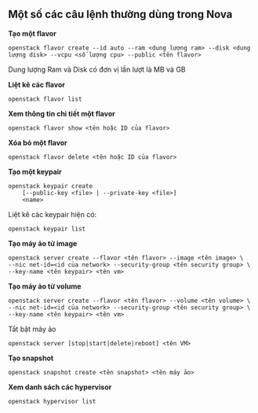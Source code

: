 ## Một số các câu lệnh thường dùng trong Nova

**Tạo một flavor**

	openstack flavor create --id auto --ram <dung lượng ram> --disk <dung lượng disk> --vcpu <số lượng cpu> --public <tên flavor>

Dung lượng Ram và Disk có đơn vị lần lượt là MB và GB

**Liệt kê các flavor**

	openstack flavor list

**Xem thông tin chi tiết một flavor**

	openstack flavor show <tên hoặc ID của flavor>

**Xóa bỏ một flavor**

	openstack flavor delete <tên hoặc ID của flavor>

**Tạo một keypair**

	openstack keypair create
    	[--public-key <file> | --private-key <file>]
    	<name>


Liệt kê các keypair hiện có:

	openstack keypair list

**Tạo máy ảo từ image**

	openstack server create --flavor <tên flavor> --image <tên image> \
	--nic net-id=<id của network> --security-group <tên security group> \
	--key-name <tên keypair> <tên vm>

**Tạo máy ảo từ volume**

	openstack server create --flavor <tên flavor> --volume <tên volume> \
	--nic net-id=<id của network> --security-group <tên security group> \
	--key-name <tên keypair> <tên vm>

Tắt bật máy ảo

	openstack server [stop|start|delete|reboot] <tên VM>

**Tạo snapshot**

	openstack snapshot create <tên snapshot> <tên máy ảo>

**Xem danh sách các hypervisor**

	openstack hypervisor list



